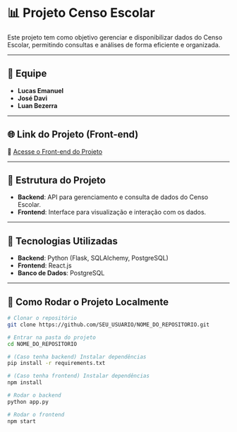 # 📊 Projeto Censo Escolar

Este projeto tem como objetivo gerenciar e disponibilizar dados do Censo Escolar, permitindo consultas e análises de forma eficiente e organizada.

---

## 👥 Equipe

- **Lucas Emanuel**  
- **José Davi**  
- **Luan Bezerra**

---

## 🌐 Link do Projeto (Front-end)

🔗 [Acesse o Front-end do Projeto](LINK)

---

## 📂 Estrutura do Projeto

- **Backend**: API para gerenciamento e consulta de dados do Censo Escolar.  
- **Frontend**: Interface para visualização e interação com os dados.  

---

## 🚀 Tecnologias Utilizadas

- **Backend**: Python (Flask, SQLAlchemy, PostgreSQL)  
- **Frontend**: React.js   
- **Banco de Dados**: PostgreSQL  

---

## 📌 Como Rodar o Projeto Localmente

```bash
# Clonar o repositório
git clone https://github.com/SEU_USUARIO/NOME_DO_REPOSITORIO.git

# Entrar na pasta do projeto
cd NOME_DO_REPOSITORIO

# (Caso tenha backend) Instalar dependências
pip install -r requirements.txt

# (Caso tenha frontend) Instalar dependências
npm install

# Rodar o backend
python app.py

# Rodar o frontend
npm start

